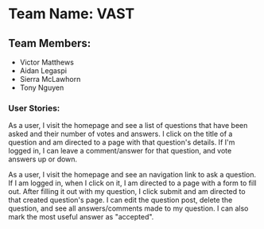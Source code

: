 # Team Name: VAST

## Team Members:
- Victor Matthews
- Aidan Legaspi
- Sierra McLawhorn
- Tony Nguyen

### User Stories:
As a user, I visit the homepage and see a list of questions that have been asked and their number of votes and answers. I click on the title of a question and am directed to a page with that question's details. If I'm logged in, I can leave a comment/answer for that question, and vote answers up or down. 

As a user, I visit the homepage and see an navigation link to ask a question. If I am logged in, when I click on it, I am directed to a page with a form to fill out. After filling it out with my question, I click submit and am directed to that created question's page. I can edit the question post, delete the question, and see all answers/comments made to my question. I can also mark the most useful answer as "accepted".
